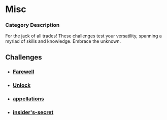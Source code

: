 # Misc

### Category Description

For the jack of all trades! These challenges test your versatility, spanning a myriad of skills and knowledge. Embrace the unknown.

## Challenges

- ### [Farewell](<Farewell>)
- ### [Unlock](<Unlock>)
- ### [appellations](<appellations>)
- ### [insider's-secret](<insider's-secret>)
